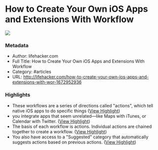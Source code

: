# How to Create Your Own iOS Apps and Extensions With Workflow

![](https://readwise-assets.s3.amazonaws.com/static/images/article1.be68295a7e40.png)

### Metadata

- Author: lifehacker.com
- Full Title: How to Create Your Own iOS Apps and Extensions With Workflow
- Category: #articles
- URL: http://lifehacker.com/how-to-create-your-own-ios-apps-and-extensions-with-wor-1672952936

### Highlights

- These workflows are a series of directions called "actions", which tell native iOS apps to do specific things ([View Highlight](https://instapaper.com/read/807219635/3545986))
- you integrate apps that seem unrelated—like Maps with iTunes, or Calendar with Twitter. ([View Highlight](https://instapaper.com/read/807219635/3545998))
- The basis of each workflow is actions. Individual actions are chained together to create a workflow. ([View Highlight](https://instapaper.com/read/807219635/3546013))
- You also have access to a "Suggested" category that automatically suggests actions based on previous actions. ([View Highlight](https://instapaper.com/read/807219635/3546023))
